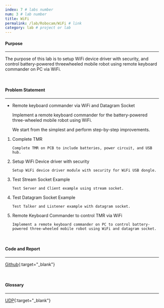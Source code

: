 ```yaml
---
index: 7 # labs number
num: 3 # lab number
title: WiFi
permalink: /lab/Robocam/WiFi # link
category: lab # project or lab
---
```


#### **Purpose**

---

The purpose of this lab is to setup WiFi device driver with security, and control battery-powered threewheeled mobile robot using remote keyboard commander on PC via WiFi.

<br>

#### **Problem Statement**

---

- Remote keyboard commander via WiFi and Datagram Socket

  Implement a remote keyboard commander for the battery-powered three-wheeled mobile robot using WiFi.

  We start from the simplest and perform step-by-step improvements.

1. Complete TMR

   ```
   Complete TMR on PCB to include batteries, power circuit, and USB hub.
   ```

2. Setup WiFi Device driver with security

   ```
   Setup WiFi device driver module with security for WiFi USB dongle.
   ```

3. Test Stream Socket Example

   ```
   Test Server and Client example using stream socket.
   ```

4. Test Datagram Socket Example

   ```
   Test Talker and Listener example with datagram socket.
   ```

5. Remote Keyboard Commander to control TMR via WiFi
   ```
   Implement a remote keyboard commander on PC to control battery-powered three-wheeled mobile robot using WiFi and datagram socket.
   ```

<br>

#### **Code and Report**

---

[Github](https://github.com/Heejinee3/Robocam/tree/master/WiFi){:target="\_blank"}

<br>

#### **Glossary**

---

[UDP](https://velog.io/@chunjakim/UDP-User-Datagram-Protocol){:target="\_blank"}
